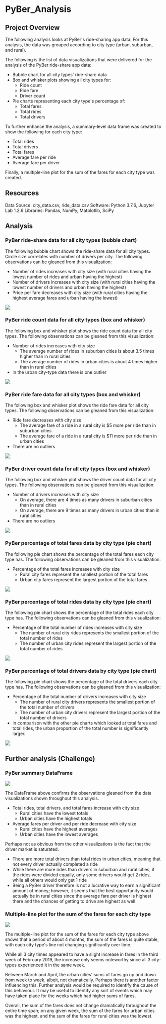 # PyBer_Analysis
## Project Overview
The following analysis looks at PyBer's ride-sharing app data. For this analysis, the data was grouped according to city type (urban, suburban, and rural).

The following is the list of data visualizations that were delivered for the analysis of the PyBer ride-share app data:
* Bubble chart for all city types' ride-share data
* Box and whisker plots showing all city types for:
    * Ride count
    * Ride fare
    * Driver count
* Pie charts representing each city type's percentage of:
    * Total fares
    * Total rides
    * Total drivers

To further enhance the analysis, a summary-level data frame was created to show the following for each city type:
* Total rides
* Total drivers
* Total fares
* Average fare per ride
* Average fare per driver

Finally, a multiple-line plot for the sum of the fares for each city type was created.


## Resources
Data Source: city_data.csv, ride_data.csv Software: Python 3.7.6, Jupyter Lab 1.2.6 Libraries: Pandas, NumPy, Matplotlib, SciPy

## Analysis
### PyBer ride-share data for all city types (bubble chart)
The following bubble chart shows the ride-share data for all city types. Circle size correlates with number of drivers per city. The following observations can be gleaned from this visualization:
* Number of rides increases with city size (with rural cities having the lowest number of rides and urban having the highest)
* Number of drivers increases with city size (with rural cities having the lowest number of drivers and urban having the highest)
* Price per fare decreases with city size (with rural cities having the highest average fares and urban having the lowest)

![](https://github.com/karenbennis/PyBer_Analysis/blob/master/analysis/Fig1.png)

### PyBer ride count data for all city types (box and whisker)
The following box and whisker plot shows the ride count data for all city types. The following observations can be gleaned from this visualization:
* Number of rides increases with city size
    * The average number of rides in suburban cities is about 3.5 times higher than in rural cities
    * The average number of rides in urban cities is about 4 times higher than in rural cities
* In the urban city-type data there is one outlier

![](https://github.com/karenbennis/PyBer_Analysis/blob/master/analysis/Fig2.png)

### PyBer ride fare data for all city types (box and whisker)
The following box and whisker plot shows the ride fare data for all city types. The following observations can be gleaned from this visualization:
* Ride fare decreases with city size
    * The average fare of a ride in a rural city is $5 more per ride than in suburban cities
    * The average fare of a ride in a rural city is $11 more per ride than in urban cities
* There are no outliers

![](https://github.com/karenbennis/PyBer_Analysis/blob/master/analysis/Fig3.png)

### PyBer driver count data for all city types (box and whisker)
The following box and whisker plot shows the driver count data for all city types. The following observations can be gleaned from this visualization:
* Number of drivers increases with city size
    * On average, there are 4 times as many drivers in suburban cities than in rural cities
    * On average, there are 9 times as many drivers in urban cities than in rural cities
* There are no outliers

![](https://github.com/karenbennis/PyBer_Analysis/blob/master/analysis/Fig4.png)


### PyBer percentage of total fares data by city type (pie chart)
The following pie chart shows the percentage of the total fares each city type has. The following observations can be gleaned from this visualization:
* Percentage of the total fares increases with city size
    * Rural city fares represent the smallest portion of the total fares
    * Urban city fares represent the largest portion of the total fares

![](https://github.com/karenbennis/PyBer_Analysis/blob/master/analysis/Fig5.png)


### PyBer percentage of total rides data by city type (pie chart)
The following pie chart shows the percentage of the total rides each city type has. The following observations can be gleaned from this visualization:
* Percentage of the total number of rides increases with city size
    * The number of rural city rides represents the smallest portion of the total number of rides
    * The number of urban city rides represent the largest portion of the total number of rides

![](https://github.com/karenbennis/PyBer_Analysis/blob/master/analysis/Fig6.png)

### PyBer percentage of total drivers data by city type (pie chart)
The following pie chart shows the percentage of the total drivers each city type has. The following observations can be gleaned from this visualization:
* Percentage of the total number of drivers increases with city size
    * The number of rural city drivers represents the smallest portion of the total number of drivers
    * The number of urban city drivers represent the largest portion of the total number of drivers
* In comparison with the other pie charts which looked at total fares and total rides, the urban proportion of the total number is significantly larger.

![](https://github.com/karenbennis/PyBer_Analysis/blob/master/analysis/Fig7.png)

## Further analysis (Challenge)
### PyBer summary DataFrame
![](https://github.com/karenbennis/PyBer_Analysis/blob/master/analysis/DF1.png)

The DataFrame above confirms the observations gleaned from the data visualizations shown throughout this analysis.
* Total rides, total drivers, and total fares increase with city size
    * Rural cities have the lowest totals
    * Urban cities have the highest totals
* Average fares per driver and per ride decrease with city size
    * Rural cities have the highest averages
    * Urban cities have the lowest averages

Perhaps not as obvious from the other visualizations is the fact that the driver market is saturated.
* There are more total drivers than total rides in urban cities, meaning that not every driver actually completed a ride
* While there are more rides than drivers in suburban and rural cities, if the rides were divided equally, only some drivers would get 2 rides, while all others would only get 1 ride
* Being a PyBer driver therefore is not a lucrative way to earn a significant amount of money; however, it seems that the best opportunity would actually be in rural cities since the average fare per driver is highest there and the chances of getting to drive are highest as well
    

### Multiple-line plot for the sum of the fares for each city type
![](https://github.com/karenbennis/PyBer_Analysis/blob/master/analysis/Fig8.png)

The multiple-line plot for the sum of the fares for each city type above shows that a period of about 4 months, the sum of the fares is quite stable, with each city type's line not changing significantly over time.

While all 3 city times appeared to have a slight increase in fares in the third week of February 2019, the increase only seems noteworthy since all 3 city-types experienced it in the same week.

Between March and April, the urban cities' sums of fares go up and down from week to week, albeit, not dramatically. Perhaps there is another factor influencing this. Further analysis would be required to identify the cause of this behaviour. It may be useful to identify any sort of events which may have taken place for the weeks which had higher sums of fares.

Overall, the sum of the fares does not change dramatically throughout the entire time span; on any given week, the sum of the fares for urban cities was the highest, and the sum of the fares for rural cities was the lowest.